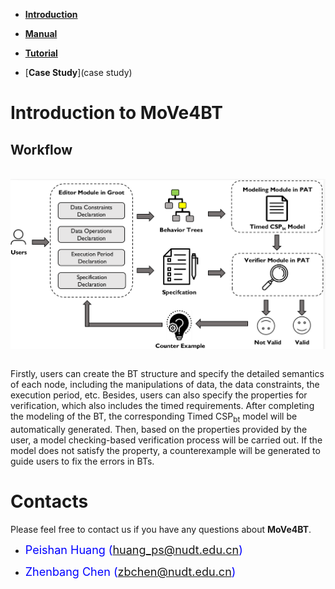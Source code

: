 * [**Introduction**](introduction)

* [**Manual**](manual)

* [**Tutorial**](tutorial)

* [**Case Study**](case study)

# [](#header-1)**Introduction to MoVe4BT**

## **Workflow**

<br>

<img src="resources/workflow1.png" alt="framework" style="display:block; margin:- auto;">

<br>

Firstly, users can create the BT structure and specify the detailed semantics of each node, including the manipulations of data, the data constraints, the execution period, etc. 
Besides, users can also specify the properties for verification, which also includes the timed requirements. 
After completing the modeling of the BT, the corresponding Timed CSP<sub>bt</sub> model will be automatically generated. 
Then, based on the properties provided by the user, a model checking-based verification process  will be carried out. 
If the model does not satisfy the property, a counterexample will be generated to guide users to fix the errors in BTs.
# [](#header-1)**Contacts**

Please feel free to contact us if you have any questions about **MoVe4BT**.

*   <font color="#0000FF" size="4">Peishan Huang (huang_ps@nudt.edu.cn)</font>

*   <font color="#0000FF" size="4"> Zhenbang Chen (zbchen@nudt.edu.cn)</font>